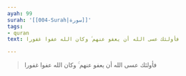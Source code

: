 ```yaml
---
ayah: 99
surah: '[[004-Surah|سورة]]'
tags:
- quran
text: فأولئك عسى الله أن يعفو عنهم ۚ وكان الله عفوا غفورا

---
```

> فأولئك عسى الله أن يعفو عنهم ۚ وكان الله عفوا غفورا
